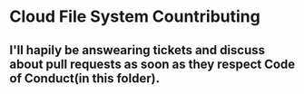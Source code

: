 # Cloud File System Countributing
## I'll hapily be answearing tickets and discuss about pull requests as soon as they respect Code of Conduct(in this folder).
